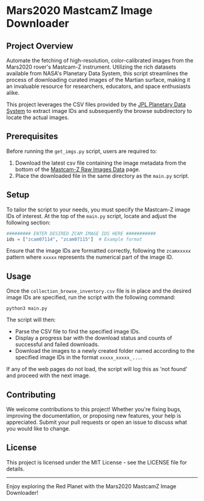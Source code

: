 # Mars2020 MastcamZ Image Downloader

## Project Overview

Automate the fetching of high-resolution, color-calibrated images from the Mars2020 rover's Mastcam-Z instrument. Utilizing the rich datasets available from NASA's Planetary Data System, this script streamlines the process of downloading curated images of the Martian surface, making it an invaluable resource for researchers, educators, and space enthusiasts alike.

This project leverages the CSV files provided by the [JPL Planetary Data System](https://planetarydata.jpl.nasa.gov/img/data/mars2020/mars2020_mastcamz_ops_raw/) to extract image IDs and subsequently the browse subdirectory to locate the actual images.

## Prerequisites

Before running the `get_imgs.py` script, users are required to:

1. Download the latest csv file containing the image metadata from the bottom of the [Mastcam-Z Raw Images Data](https://planetarydata.jpl.nasa.gov/img/data/mars2020/mars2020_mastcamz_ops_raw/browse/) page.
2. Place the downloaded file in the same directory as the `main.py` script.

## Setup

To tailor the script to your needs, you must specify the Mastcam-Z image IDs of interest. At the top of the `main.py` script, locate and adjust the following section:

```python
######### ENTER DESIRED ZCAM IMAGE IDS HERE ###########
ids = ["zcam07114", "zcam07115"]  # Example format
```

Ensure that the image IDs are formatted correctly, following the `zcamxxxxx` pattern where `xxxxx` represents the numerical part of the image ID.

## Usage

Once the `collection_browse_inventory.csv` file is in place and the desired image IDs are specified, run the script with the following command:

```shell
python3 main.py
```

The script will then:

- Parse the CSV file to find the specified image IDs.
- Display a progress bar with the download status and counts of successful and failed downloads.
- Download the images to a newly created folder named according to the specified image IDs in the format `xxxxx_xxxxx_...`.

If any of the web pages do not load, the script will log this as 'not found' and proceed with the next image.

## Contributing

We welcome contributions to this project! Whether you're fixing bugs, improving the documentation, or proposing new features, your help is appreciated. Submit your pull requests or open an issue to discuss what you would like to change.

## License

This project is licensed under the MIT License - see the LICENSE file for details.

---

Enjoy exploring the Red Planet with the Mars2020 MastcamZ Image Downloader!
